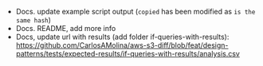 - Docs. update example script output (`copied` has been modified as `is the same hash`)
- Docs. README, add more info
- Docs, update url with results (add folder if-queries-with-results): https://github.com/CarlosAMolina/aws-s3-diff/blob/feat/design-patterns/tests/expected-results/if-queries-with-results/analysis.csv
